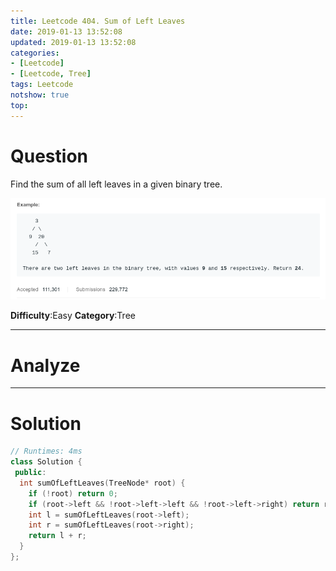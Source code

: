 ```yaml
---
title: Leetcode 404. Sum of Left Leaves
date: 2019-01-13 13:52:08
updated: 2019-01-13 13:52:08
categories: 
- [Leetcode]
- [Leetcode, Tree]
tags: Leetcode
notshow: true
top:
---
```


# Question

Find the sum of all left leaves in a given binary tree.

![](/images/in-post/2019-01-13-Leetcode-404-Sum-of-Left-Leaves/2019-01-13-13-52-50.png)

**Difficulty**:Easy
**Category**:Tree

<!-- more -->

------------

# Analyze

------------

# Solution

```cpp
// Runtimes: 4ms
class Solution {
 public:
  int sumOfLeftLeaves(TreeNode* root) {
    if (!root) return 0;
    if (root->left && !root->left->left && !root->left->right) return root->left->val + sumOfLeftLeaves(root->right);
    int l = sumOfLeftLeaves(root->left);
    int r = sumOfLeftLeaves(root->right);
    return l + r;
  }
};
```

<!-- 
------------

# Leetcode Question Summary


------------ -->
